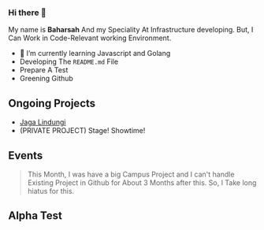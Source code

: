 ### Hi there 👋


My name is **Baharsah** And my Speciality At Infrastructure developing.
But, I Can Work in Code-Relevant working Environment.

<!--- 🔭 I’m currently working on ...-->
- 🌱 I’m currently learning Javascript and Golang
- Developing The `README.md` File
- Prepare A Test
- Greening Github

## Ongoing Projects

 - [Jaga Lindungi](https://github.com/baharsah/jagalindungi)
 - (PRIVATE PROJECT) Stage! Showtime!

## Events

> This Month, I was have a big Campus Project and I can't handle Existing Project in Github for About 3 Months after this.
> So, I Take long hiatus for this.

## Alpha Test








